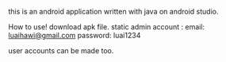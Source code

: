 this is an android application written with java on android studio.

How to use!
download apk file.
static admin account :
email: luaihawi@gmail.com
password: luai1234

user accounts can be made too.
